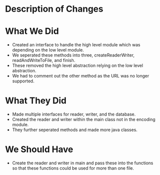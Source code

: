 # Description of Changes

# What We Did
- Created an interface to handle the high level module which was depending on the low level module.
- We seperated these methods into three, createReaderWriter, readAndWriteToFile, and finish.
- These removed the high level abstraction relying on the low level abstraction.
- We had to comment out the other method as the URL was no longer supported.

# What They Did
- Made multiple interfaces for reader, writer, and the database.
- Created the reader and writer within the main class not in the encoding module.
- They further seperated methods and made more java classes.

# We Should Have
- Create the reader and writer in main and pass these into the functions so that these functions could be used for more than one file.
